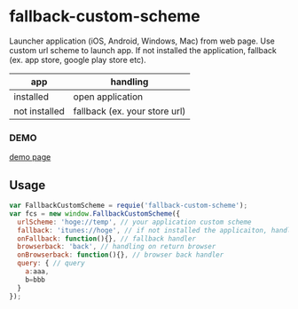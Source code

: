 # fallback-custom-scheme

Launcher application (iOS, Android, Windows, Mac) from web page.
Use custom url scheme to launch app.
If not installed the application, fallback (ex. app store, google play store etc).

| app | handling |
| --- | --- |
| installed | open application |
| not installed | fallback (ex. your store url) |

### DEMO
[demo page](https://satoshikawabata.github.io/fallback-custom-scheme/)

## Usage

```js
var FallbackCustomScheme = requie('fallback-custom-scheme');
var fcs = new window.FallbackCustomScheme({
  urlScheme: 'hoge://temp', // your application custom scheme
  fallback: 'itunes://hoge', // if not installed the applicaiton, handling (ex. app store, google play store etc)
  onFallback: function(){}, // fallback handler
  browserback: 'back', // handling on return browser
  onBrowserback: function(){}, // browser back handler
  query: { // query
    a:aaa,
    b=bbb
  }
});
```
